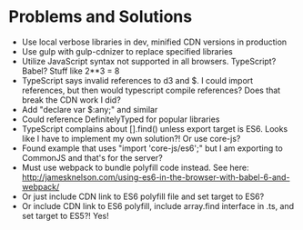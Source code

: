 # Problems and Solutions
* Use local verbose libraries in dev, minified CDN versions in production
 * Use gulp with gulp-cdnizer to replace specified libraries
* Utilize JavaScript syntax not supported in all browsers.  TypeScript?  Babel?  Stuff like 2**3 = 8
* TypeScript says invalid references to d3 and $.  I could import references, but then would typescript compile references?  Does that break the CDN work I did?
 * Add "declare var $:any;" and similar
 * Could reference DefinitelyTyped for popular libraries
* TypeScript complains about [].find() unless export target is ES6.  Looks like I have to implement my own solution?!  Or use core-js?
* Found example that uses "import 'core-js/es6';" but I am exporting to CommonJS and that's for the server?
 * Must use webpack to bundle polyfill code instead.  See here: http://jamesknelson.com/using-es6-in-the-browser-with-babel-6-and-webpack/
 * Or just include CDN link to ES6 polyfill file and set target to ES6?
 * Or include CDN link to ES6 polyfill, include array.find interface in .ts, and set target to ES5?!  Yes!